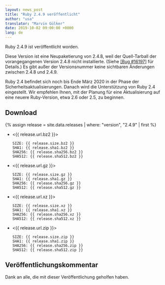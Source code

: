 ```yaml
---
layout: news_post
title: "Ruby 2.4.9 veröffentlicht"
author: "usa"
translator: "Marvin Gülker"
date: 2019-10-02 09:00:00 +0000
lang: de
---
```


Ruby 2.4.9 ist veröffentlicht worden.

Diese Version ist eine Neupaketierung von 2.4.8, weil der
Quell-Tarball der vorangegangenen Version 2.4.8 nicht
installierte. (Siehe [[Bug
#16197]](https://bugs.ruby-lang.org/issues/16197) für Details.)
Es gibt außer der Versionsnummer keine sichtbaren Änderungen zwischen
2.4.8 und 2.4.9.

Ruby 2.4 befindet sich noch bis Ende März 2020 in der Phase der
Sicherheitsaktualisierungen. Danach wird die Unterstützung von Ruby
2.4 eingestellt. Wir empfehlen Ihnen, mit der Planung für eine
Aktualisierung auf eine neuere Ruby-Version, etwa 2.6 oder 2.5, zu
beginnen.

## Download

{% assign release = site.data.releases | where: "version", "2.4.9" | first %}

* <{{ release.url.bz2 }}>

      SIZE: {{ release.size.bz2 }}
      SHA1: {{ release.sha1.bz2 }}
      SHA256: {{ release.sha256.bz2 }}
      SHA512: {{ release.sha512.bz2 }}

* <{{ release.url.gz }}>

      SIZE: {{ release.size.gz }}
      SHA1: {{ release.sha1.gz }}
      SHA256: {{ release.sha256.gz }}
      SHA512: {{ release.sha512.gz }}

* <{{ release.url.xz }}>

      SIZE: {{ release.size.xz }}
      SHA1: {{ release.sha1.xz }}
      SHA256: {{ release.sha256.xz }}
      SHA512: {{ release.sha512.xz }}

* <{{ release.url.zip }}>

      SIZE: {{ release.size.zip }}
      SHA1: {{ release.sha1.zip }}
      SHA256: {{ release.sha256.zip }}
      SHA512: {{ release.sha512.zip }}

## Veröffentlichungskommentar

Dank an alle, die mit dieser Veröffentlichung geholfen haben.
